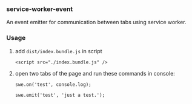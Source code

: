 ### service-worker-event

An event emitter for communication between tabs using service worker.

### Usage

1. add `dist/index.bundle.js` in script

    ```
    <script src="./index.bundle.js" />
    ```

2. open two tabs of the page and run these commands in console:

    ```
    swe.on('test', console.log);
    ```

    ```
    swe.emit('test', 'just a test.');
    ```